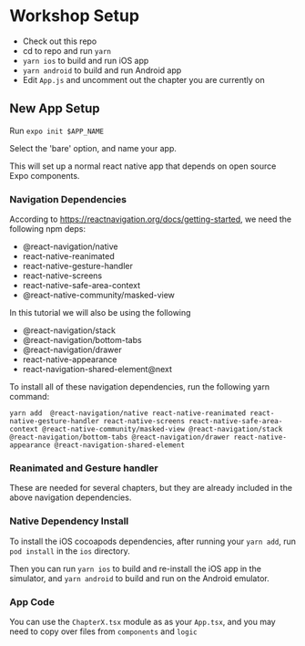 # Workshop Setup

- Check out this repo
- cd to repo and run `yarn`
- `yarn ios` to build and run iOS app
- `yarn android` to build and run Android app
- Edit `App.js` and uncomment out the chapter you are currently on

## New App Setup

Run `expo init $APP_NAME`

Select the 'bare' option, and name your app.

This will set up a normal react native app that depends on open source Expo components.

### Navigation Dependencies

According to https://reactnavigation.org/docs/getting-started, we need the following npm deps:

- @react-navigation/native
- react-native-reanimated
- react-native-gesture-handler
- react-native-screens
- react-native-safe-area-context
- @react-native-community/masked-view

In this tutorial we will also be using the following

- @react-navigation/stack
- @react-navigation/bottom-tabs
- @react-navigation/drawer
- react-native-appearance
- react-navigation-shared-element@next

To install all of these navigation dependencies, run the following yarn command:

```
yarn add  @react-navigation/native react-native-reanimated react-native-gesture-handler react-native-screens react-native-safe-area-context @react-native-community/masked-view @react-navigation/stack @react-navigation/bottom-tabs @react-navigation/drawer react-native-appearance @react-navigation-shared-element
```

### Reanimated and Gesture handler

These are needed for several chapters, but they are already included in the above navigation dependencies.

### Native Dependency Install

To install the iOS cocoapods dependencies, after running your `yarn add`, run `pod install` in the `ios` directory.

Then you can run `yarn ios` to build and re-install the iOS app in the simulator, and `yarn android` to build and run on the Android emulator.

### App Code

You can use the `ChapterX.tsx` module as as your `App.tsx`, and you may need to copy over files from `components` and `logic`
